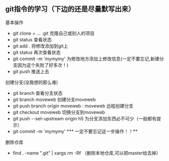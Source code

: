 ## git指令的学习（下边的还是尽量默写出来）

基本操作

+ git clone + ... .git 克隆自己或别人的项目
+ git  status    查看状态
+ git add .       将修改添加到git上
+ git status     再次查看状态
+ git  commit  -m  'mymymy'    为修改地方添加上修改信息(一定不要忘记,新建分支因为这个失败了好多次！)
+ git  push      推送上去

创建分支(没我想的那么难)  

+ git   branch   查看分支状态
+ git   branch   moveweb    创建分支moveweb
+ git   push  branch   origin   moveweb :  moveweb   远程创建分支
+ git  checkout   moveweb    切换分支到moveweb
+ git push --set-upstream origin h5     为分支添加东西必不可少（一般都有提示）
+ git  commit  -m  'mymymy'   *** 一定不要忘记这一步操作！！**

删除仓库

+  find . -name ".git" | xargs rm -Rf   （删除本地仓库,可以把master给去掉）